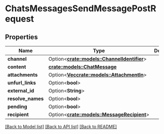 # ChatsMessagesSendMessagePostRequest

## Properties

Name | Type | Description | Notes
------------ | ------------- | ------------- | -------------
**channel** | Option<[**crate::models::ChannelIdentifier**](ChannelIdentifier.md)> |  | [optional]
**content** | [**crate::models::ChatMessage**](ChatMessage.md) |  | 
**attachments** | Option<[**Vec<crate::models::AttachmentIn>**](AttachmentIn.md)> |  | [optional]
**unfurl_links** | Option<**bool**> |  | [optional]
**external_id** | Option<**String**> |  | [optional]
**resolve_names** | Option<**bool**> |  | [optional]
**pending** | Option<**bool**> |  | [optional]
**recipient** | Option<[**crate::models::MessageRecipient**](MessageRecipient.md)> |  | [optional]

[[Back to Model list]](../README.md#documentation-for-models) [[Back to API list]](../README.md#documentation-for-api-endpoints) [[Back to README]](../README.md)


